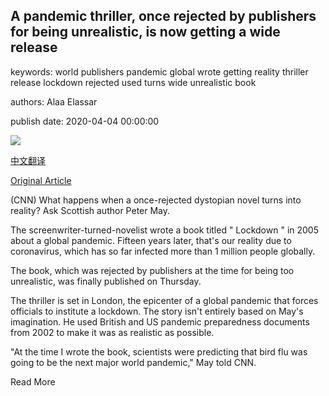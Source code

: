## A pandemic thriller, once rejected by publishers for being unrealistic, is now getting a wide release

keywords: world publishers pandemic global wrote getting reality thriller release lockdown rejected used turns wide unrealistic book

authors: Alaa Elassar

publish date: 2020-04-04 00:00:00

![](https://cdn.cnn.com/cnnnext/dam/assets/200403175046-peter-may-lockdown-book-cover-super-tease.jpg)

[中文翻译](A%20pandemic%20thriller%2C%20once%20rejected%20by%20publishers%20for%20being%20unrealistic%2C%20is%20now%20getting%20a%20wide%20release_zh.md)

[Original Article](https://edition.cnn.com/2020/04/04/us/peter-may-lockdown-coronavirus-book-trnd/index.html)

(CNN) What happens when a once-rejected dystopian novel turns into reality? Ask Scottish author Peter May.

The screenwriter-turned-novelist wrote a book titled " Lockdown " in 2005 about a global pandemic. Fifteen years later, that's our reality due to coronavirus, which has so far infected more than 1 million people globally.

The book, which was rejected by publishers at the time for being too unrealistic, was finally published on Thursday.

The thriller is set in London, the epicenter of a global pandemic that forces officials to institute a lockdown. The story isn't entirely based on May's imagination. He used British and US pandemic preparedness documents from 2002 to make it was as realistic as possible.

"At the time I wrote the book, scientists were predicting that bird flu was going to be the next major world pandemic," May told CNN.

Read More